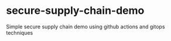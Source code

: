 # secure-supply-chain-demo
Simple secure supply chain demo using github actions and gitops techniques
